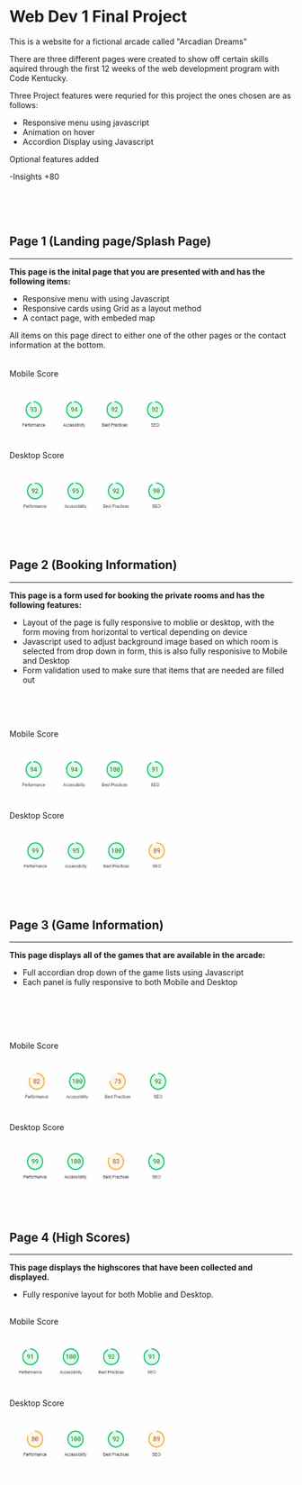 
# **Web Dev 1 Final Project**



This is a website for a fictional arcade called "Arcadian Dreams"

There are three different pages were created to show off certain skills aquired through the first 12 weeks of the web development program with Code Kentucky.

Three Project features were requried for this project the ones chosen are as follows:

- Responsive menu using javascript
- Animation on hover
- Accordion Display using Javascript

Optional features added

-Insights +80 


<br>
<br>
<br>

## Page 1 (Landing page/Splash Page)
------------------------------------

**This page is the inital page that you are presented with and has the following items:**
<br>

- Responsive menu with using Javascript
- Responsive cards using Grid as a layout method
- A contact page, with embeded map

All items on this page direct to either one of the other pages or the contact information at the bottom.
<br>
<br>
<br>
Mobile Score<br>
<img src="./images/scores/IndexMobile.jpg" width="300px" height="125px"><br>
Desktop Score<br>
<img src="./images/scores/IndexDesktop.jpg" width= "300px" height="125px" ><br>
<br>

## Page 2 (Booking Information)
-------------------------------

**This page is a form used for booking the private rooms and has the following features:**
<br>

- Layout of the page is fully responsive to moblie or desktop, with the form moving from horizontal to vertical depending on device
- Javascript used to adjust background image based on which room is selected from drop down in form, this is also fully responisive to Mobile and Desktop
- Form validation used to make sure that items that are needed are filled out
<br>
<br>
<br>

Mobile Score<br>
<img src="./images/scores/BookingMobile.jpg" width="300" height="125"><br>
Desktop Score<br>
<img src="./images/scores/BookingDesktop.jpg" width="300" height="125"><br>
<br>

## Page 3 (Game Information)
----------------------------


**This page displays all of the games that are available in the arcade:**
<br>

- Full accordian drop down of the game lists using Javascript
- Each panel is fully responsive to both Mobile and Desktop
<br>
<br>
<br>
<br>

Mobile Score<br>
<img src="./images/scores/Gameinfomobile.jpg" width="300" height="125"><br>
Desktop Score<br>
<img src="./images/scores/Gameinfodesktop.jpg" width="300" height="125"><br>
<br>

## Page 4 (High Scores)
------------------------


**This page displays the highscores that have been collected and displayed.**
<br>

- Fully responive layout for both Moblie and Desktop.

<br>
Mobile Score<br>
<img src="./images/scores/highscoresmobile.jpg" width="300" height="125"><br>
Desktop Score<br>
<img src="./images/scores/highscoresdesktop.jpg" width="300" height="125"><br>

